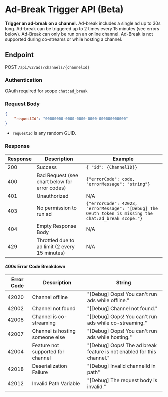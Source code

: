 # Ad-Break Trigger API (Beta)

**Trigger an ad-break on a channel.** Ad-break includes a single ad up to 30s long. Ad-break can be triggered up to 2 times every 15 minutes (see errors below). Ad-Break can only be run on an online channel. Ad-Break is not supported during co-streams or while hosting a channel.

## Endpoint

POST `/api/v2/ads/channels/{channelId}`

### Authentication

OAuth required for scope `chat:ad_break`

### Request Body

```json
{
    "requestId": "00000000-0000-0000-0000-000000000000"
}
```

-   `requestId` is any random GUID.

### Response

| Response | Description | Example |
| ----------- | ----------- | ----------- |
| 200 | Success | `{ "id": {ChannelID}}` |
| 400 | Bad Request (see chart below for error codes) | `{"errorCode": code, "errorMessage": "string"}` |
| 401 | Unauthorized | N/A |
| 403 | No permission to run ad | `{"errorCode": 42023, "errorMessage": "[Debug] The OAuth token is missing the chat:ad_break scope."}` |
| 404 | Empty Response Body | N/A |
| 429 | Throttled due to ad limit (2 every 15 minutes) | N/A |

#### 400s Error Code Breakdown

| Error Code | Description | String |
| ----------- | ----------- | ----------- |
| 42020 | Channel offline | "[Debug] Oops! You can't run ads while offline." |
| 42002 | Channel not found | "[Debug] Channel not found." |
| 42008 | Channel is co-streaming | "[Debug] Oops! You can't run ads while co-streaming." |
| 42007 | Channel is hosting someone else| "[Debug] Oops! You can't run ads while hosting." |
| 42004 | Feature not supported for channel | "[Debug] Oops! The ad break feature is not enabled for this channel." |
| 42018 | Deserialization Failure | "[Debug] Invalid channelId in path" |
| 42012 | Invalid Path Variable | "[Debug] The request body is invalid."|
